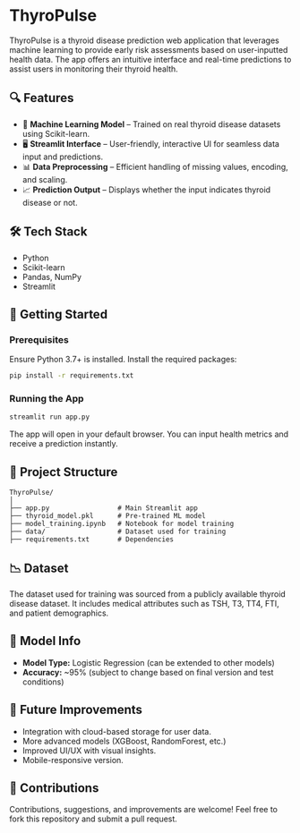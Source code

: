 
# ThyroPulse

ThyroPulse is a thyroid disease prediction web application that leverages machine learning to provide early risk assessments based on user-inputted health data. The app offers an intuitive interface and real-time predictions to assist users in monitoring their thyroid health.

## 🔍 Features

- 🧠 **Machine Learning Model** – Trained on real thyroid disease datasets using Scikit-learn.
- 🖥️ **Streamlit Interface** – User-friendly, interactive UI for seamless data input and predictions.
- 📊 **Data Preprocessing** – Efficient handling of missing values, encoding, and scaling.
- 📈 **Prediction Output** – Displays whether the input indicates thyroid disease or not.

## 🛠️ Tech Stack

- Python
- Scikit-learn
- Pandas, NumPy
- Streamlit

## 🚀 Getting Started

### Prerequisites

Ensure Python 3.7+ is installed. Install the required packages:

```bash
pip install -r requirements.txt
```

### Running the App

```bash
streamlit run app.py
```

The app will open in your default browser. You can input health metrics and receive a prediction instantly.

## 📂 Project Structure

```
ThyroPulse/
│
├── app.py                 # Main Streamlit app
├── thyroid_model.pkl      # Pre-trained ML model
├── model_training.ipynb   # Notebook for model training
├── data/                  # Dataset used for training
├── requirements.txt       # Dependencies
```

## 📉 Dataset

The dataset used for training was sourced from a publicly available thyroid disease dataset. It includes medical attributes such as TSH, T3, TT4, FTI, and patient demographics.

## 🧪 Model Info

- **Model Type:** Logistic Regression (can be extended to other models)
- **Accuracy:** ~95% (subject to change based on final version and test conditions)

## 📌 Future Improvements

- Integration with cloud-based storage for user data.
- More advanced models (XGBoost, RandomForest, etc.)
- Improved UI/UX with visual insights.
- Mobile-responsive version.

## 🤝 Contributions

Contributions, suggestions, and improvements are welcome! Feel free to fork this repository and submit a pull request.
